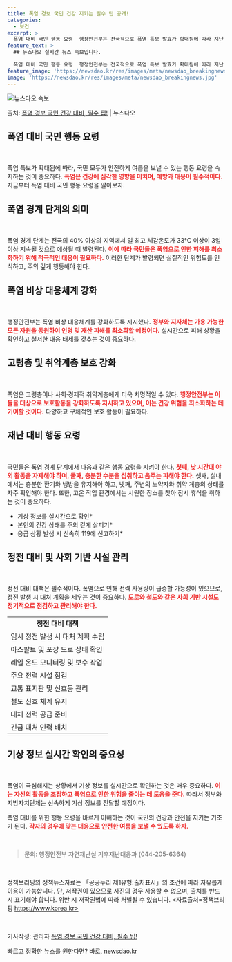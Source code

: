 ```yaml
---
title: 폭염 경보 국민 건강 지키는 필수 팁 공개!
categories:
  - 보건
excerpt: >
  폭염 대비 국민 행동 요령  행정안전부는 전국적으로 폭염 특보 발효가 확대됨에 따라 지난 21일 오후 4시부…
feature_text: >
  ## 뉴스다오 실시간 뉴스 속보입니다.

  폭염 대비 국민 행동 요령  행정안전부는 전국적으로 폭염 특보 발효가 확대됨에 따라 지난 21일 오후 4시부…
feature_image: 'https://newsdao.kr/res/images/meta/newsdao_breakingnews.jpg'
image: 'https://newsdao.kr/res/images/meta/newsdao_breakingnews.jpg'
---
```


![뉴스다오 속보](https://newsdao.kr/res/images/meta/newsdao_breakingnews.jpg)

<p>출처: <a href="https://newsdao.kr/4969" rel="dofollow">폭염 경보 국민 건강 대비, 필수 팁!</a> | 뉴스다오</p>

<h2 data-ke-size="size26">폭염 대비 국민 행동 요령</h2>
<p data-ke-size="size16">&nbsp;</p>

폭염 특보가 확대됨에 따라, 국민 모두가 안전하게 여름을 보낼 수 있는 행동 요령을 숙지하는 것이 중요하다. <b><span style="color: #ee2323;">폭염은 건강에 심각한 영향을 미치며, 예방과 대응이 필수적이다.</span></b> 지금부터 폭염 대비 국민 행동 요령을 알아보자.

<h2 data-ke-size="size26">폭염 경계 단계의 의미</h2>
<p data-ke-size="size16">&nbsp;</p>

폭염 경계 단계는 전국의 40% 이상의 지역에서 일 최고 체감온도가 33℃ 이상이 3일 이상 지속될 것으로 예상될 때 발령된다. <b><span style="color: #ee2323;">이에 따라 국민들은 폭염으로 인한 피해를 최소화하기 위해 적극적인 대응이 필요하다.</span></b> 이러한 단계가 발령되면 실질적인 위험도를 인식하고, 주의 깊게 행동해야 한다.

<h2 data-ke-size="size26">폭염 비상 대응체계 강화</h2>
<p data-ke-size="size16">&nbsp;</p>

행정안전부는 폭염 비상 대응체계를 강화하도록 지시했다. <b><span style="color: #ee2323;">정부와 지자체는 가용 가능한 모든 자원을 동원하여 인명 및 재산 피해를 최소화할 예정이다.</span></b> 실시간으로 피해 상황을 확인하고 철저한 대응 태세를 갖추는 것이 중요하다.

<h2 data-ke-size="size26">고령층 및 취약계층 보호 강화</h2>
<p data-ke-size="size16">&nbsp;</p>

폭염은 고령층이나 사회·경제적 취약계층에게 더욱 치명적일 수 있다. <b><span style="color: #ee2323;">행정안전부는 이들을 대상으로 보호활동을 강화하도록 지시하고 있으며, 이는 건강 위험을 최소화하는 데 기여할 것이다.</span></b> 다양하고 구체적인 보호 활동이 필요하다.

<h2 data-ke-size="size26">재난 대비 행동 요령</h2>
<p data-ke-size="size16">&nbsp;</p>

국민들은 폭염 경계 단계에서 다음과 같은 행동 요령을 지켜야 한다. <b><span style="color: #ee2323;">첫째, 낮 시간대 야외 활동을 자제해야 하며, 둘째, 충분한 수분을 섭취하고 음주는 피해야 한다.</span></b> 셋째, 실내에서는 충분한 환기와 냉방을 유지해야 하고, 넷째, 주변의 노약자와 취약 계층의 상태를 자주 확인해야 한다. 또한, 고온 작업 환경에서는 시원한 장소를 찾아 잠시 휴식을 취하는 것이 중요하다.

<ul>
    <li>기상 정보를 실시간으로 확인*</li>
    <li>본인의 건강 상태를 주의 깊게 살피기*</li>
    <li>응급 상황 발생 시 신속히 119에 신고하기*</li>
</ul>

<h2 data-ke-size="size26">정전 대비 및 사회 기반 시설 관리</h2>
<p data-ke-size="size16">&nbsp;</p>

정전 대비 대책은 필수적이다. 폭염으로 인해 전력 사용량이 급증할 가능성이 있으므로, 정전 발생 시 대처 계획을 세우는 것이 중요하다. <b><span style="color: #ee2323;">도로와 철도와 같은 사회 기반 시설도 정기적으로 점검하고 관리해야 한다.</span></b>

<table style="width: 100%;">
    <tr>
        <td style="text-align: center; height: 17px;"><b>정전 대비 대책</b></td>
    </tr>
    <tr>
        <td>임시 정전 발생 시 대처 계획 수립</td>
    </tr>
    <tr>
        <td>아스팔트 및 포장 도로 상태 확인</td>
    </tr>
    <tr>
        <td>레일 온도 모니터링 및 보수 작업</td>
    </tr>
    <tr>
        <td>주요 전력 시설 점검</td>
    </tr>
    <tr>
        <td>교통 표지판 및 신호등 관리</td>
    </tr>
    <tr>
        <td>철도 신호 체계 유지</td>
    </tr>
    <tr>
        <td>대체 전력 공급 준비</td>
    </tr>
    <tr>
        <td>긴급 대처 인력 배치</td>
    </tr>
</table>

<h2 data-ke-size="size26">기상 정보 실시간 확인의 중요성</h2>
<p data-ke-size="size16">&nbsp;</p>

폭염이 극심해지는 상황에서 기상 정보를 실시간으로 확인하는 것은 매우 중요하다. <b><span style="color: #ee2323;">이는 자신의 활동을 조정하고 폭염으로 인한 위험을 줄이는 데 도움을 준다.</span></b> 따라서 정부와 지방자치단체는 신속하게 기상 정보를 전달할 예정이다.

폭염 대비를 위한 행동 요령을 바르게 이해하는 것이 국민의 건강과 안전을 지키는 기초가 된다. <b><span style="color: #ee2323;">각자의 경우에 맞는 대응으로 안전한 여름을 보낼 수 있도록 하자.</span></b> 

<p data-ke-size="size16">&nbsp;</p>

<blockquote>
    문의: 행정안전부 자연재난실 기후재난대응과 (044-205-6364)
</blockquote>

<p data-ke-size="size16">&nbsp;</p>

정책브리핑의 정책뉴스자료는 「공공누리 제1유형:출처표시」의 조건에 따라 자유롭게 이용이 가능합니다. 단, 저작권이 있으므로 사진의 경우 사용할 수 없으며, 출처를 반드시 표기해야 합니다. 위반 시 저작권법에 따라 처벌될 수 있습니다. <자료출처=정책브리핑 https://www.korea.kr>

<p data-ke-size="size16">&nbsp;</p>

<article>
    기사작성: 관리자
    <a href="https://newsdao.kr/4969">폭염 경보 국민 건강 대비, 필수 팁!</a>
</article> 

빠르고 정확한 뉴스를 원한다면? 바로, <a href="https://newsdao.kr" rel="dofollow">newsdao.kr</a>


